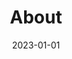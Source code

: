---
title: "About"
description: About Ballerina Tips
date : 2023-01-01
weight : 10000
bookCollapseSection : true
---
